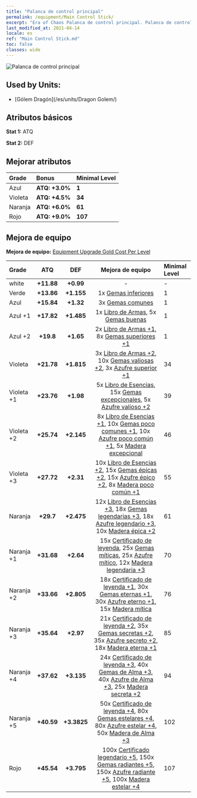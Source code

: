 ```yaml
---
title: "Palanca de control principal"
permalink: /equipment/Main Control Stick/
excerpt: "Era of Chaos Palanca de control principal. Palanca de control principal"
last_modified_at: 2021-04-14
locale: es
ref: "Main Control Stick.md"
toc: false
classes: wide
---
```


  ![Palanca de control principal](/images/e/e_6093.png)

## Used by Units:

* [Gólem Dragón](/es/units/Dragon Golem/) 


## Atributos básicos
 **Stat 1:** ATQ

 **Stat 2:** DEF

## Mejorar atributos

  |     Grade    |   Bonus | Minimal Level | 
  |:-------------|:--------|:--------------| 
  | Azul | **ATQ: +3.0%** | **1** | 
  | Violeta | **ATQ: +4.5%** | **34** | 
  | Naranja | **ATQ: +6.0%** | **61** | 
  | Rojo | **ATQ: +9.0%** | **107** | 


## Mejora de equipo
 **Mejora de equipo:** [Equipment Upgrade Gold Cost Per Level](/equipment/EquipmentUpgradeCostPerLevel/) 

  |          Grade      | ATQ | DEF | Mejora de equipo | Minimal Level |
  |:--------------------|:---------:|:---------:|:----------------:|:--------------|
  | white | **+11.88** | **+0.99** | - | - |
  | Verde | **+13.86** | **+1.155** | 1x [Gemas inferiores](/es/Items/mat_4/) | 1 |
  | Azul | **+15.84** | **+1.32** | 3x [Gemas comunes](/es/Items/mat_10/) | 1 |
  | Azul +1 | **+17.82** | **+1.485** | 1x [Libro de Armas](/es/Items/mat_18/), 5x [Gemas buenas](/es/Items/mat_16/) | 1 |
  | Azul +2 | **+19.8** | **+1.65** | 2x [Libro de Armas +1](/es/Items/mat_25/), 8x [Gemas superiores +1](/es/Items/mat_23/) | 1 |
  | Violeta | **+21.78** | **+1.815** | 3x [Libro de Armas +2](/es/Items/mat_32/), 10x [Gemas valiosas +2](/es/Items/mat_30/), 3x [Azufre superior +1](/es/Items/mat_22/) | 34 |
  | Violeta +1 | **+23.76** | **+1.98** | 5x [Libro de Esencias](/es/Items/mat_39/), 15x [Gemas excepcionales](/es/Items/mat_37/), 5x [Azufre valioso +2](/es/Items/mat_29/) | 39 |
  | Violeta +2 | **+25.74** | **+2.145** | 8x [Libro de Esencias +1](/es/Items/mat_46/), 10x [Gemas poco comunes +1](/es/Items/mat_44/), 10x [Azufre poco común +1](/es/Items/mat_43/), 5x [Madera excepcional](/es/Items/mat_34/) | 46 |
  | Violeta +3 | **+27.72** | **+2.31** | 10x [Libro de Esencias +2](/es/Items/mat_53/), 15x [Gemas épicas +2](/es/Items/mat_51/), 15x [Azufre épico +2](/es/Items/mat_50/), 8x [Madera poco común +1](/es/Items/mat_41/) | 55 |
  | Naranja | **+29.7** | **+2.475** | 12x [Libro de Esencias +3](/es/Items/mat_60/), 18x [Gemas legendarias +3](/es/Items/mat_58/), 18x [Azufre legendario +3](/es/Items/mat_57/), 10x [Madera épica +2](/es/Items/mat_48/) | 61 |
  | Naranja +1 | **+31.68** | **+2.64** | 15x [Certificado de leyenda](/es/Items/mat_67/), 25x [Gemas míticas](/es/Items/mat_65/), 25x [Azufre mítico](/es/Items/mat_64/), 12x [Madera legendaria +3](/es/Items/mat_55/) | 70 |
  | Naranja +2 | **+33.66** | **+2.805** | 18x [Certificado de leyenda +1](/es/Items/mat_74/), 30x [Gemas eternas +1](/es/Items/mat_72/), 30x [Azufre eterno +1](/es/Items/mat_71/), 15x [Madera mítica](/es/Items/mat_62/) | 76 |
  | Naranja +3 | **+35.64** | **+2.97** | 21x [Certificado de leyenda +2](/es/Items/mat_81/), 35x [Gemas secretas +2](/es/Items/mat_79/), 35x [Azufre secreto +2](/es/Items/mat_78/), 18x [Madera eterna +1](/es/Items/mat_69/) | 85 |
  | Naranja +4 | **+37.62** | **+3.135** | 24x [Certificado de leyenda +3](/es/Items/mat_88/), 40x [Gemas de Alma +3](/es/Items/mat_86/), 40x [Azufre de Alma +3](/es/Items/mat_85/), 25x [Madera secreta +2](/es/Items/mat_76/) | 94 |
  | Naranja +5 | **+40.59** | **+3.3825** | 50x [Certificado de leyenda +4](/es/Items/mat_95/), 80x [Gemas estelares +4](/es/Items/mat_93/), 80x [Azufre estelar +4](/es/Items/mat_92/), 50x [Madera de Alma +3](/es/Items/mat_83/) | 102 |
  | Rojo | **+45.54** | **+3.795** | 100x [Certificado legendario +5](/es/Items/mat_102/), 150x [Gemas radiantes +5](/es/Items/mat_100/), 150x [Azufre radiante +5](/es/Items/mat_99/), 100x [Madera estelar +4](/es/Items/mat_90/) | 107 |

